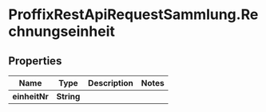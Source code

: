 # ProffixRestApiRequestSammlung.Rechnungseinheit

## Properties
Name | Type | Description | Notes
------------ | ------------- | ------------- | -------------
**einheitNr** | **String** |  | 



